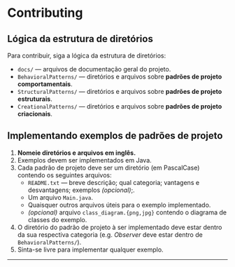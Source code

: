 # Contributing

## Lógica da estrutura de diretórios
Para contribuir, siga a lógica da estrutura de diretórios:

* `docs/` — arquivos de documentação geral do projeto.
* `BehavioralPatterns/` — diretórios e arquivos sobre **padrões de projeto comportamentais**.
* `StructuralPatterns/` — diretórios e arquivos sobre **padrões de projeto estruturais**.
* `CreationalPatterns/` — diretórios e arquivos sobre **padrões de projeto criacionais**.

## Implementando exemplos de padrões de projeto

1. **Nomeie diretórios e arquivos em inglês.**
2. Exemplos devem ser implementados em Java.
3. Cada padrão de projeto deve ser um diretório (em PascalCase) contendo os seguintes arquivos: 
    * `README.txt` — breve descrição; qual categoria; vantagens e desvantagens; exemplos _(opcional)_;.
    * Um arquivo `Main.java`.
    * Quaisquer outros arquivos úteis para o exemplo implementado.
    * _(opcional)_ arquivo `class_diagram.{png,jpg}` contendo o diagrama de classes do exemplo.
4. O diretório do padrão de projeto à ser implementado deve estar dentro da sua respectiva categoria (e.g. _Observer_ deve estar dentro de `BehavioralPatterns/`).
5. Sinta-se livre para implementar qualquer exemplo.

***